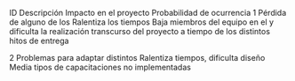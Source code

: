 
ID              Descripción                         Impacto en el proyecto                          Probabilidad de ocurrencia
1               Pérdida de alguno de los            Ralentiza los tiempos                           Baja
                miembros del equipo en el           y dificulta la realización 
                transcurso del proyecto             a tiempo de los distintos hitos de entrega

2               Problemas para adaptar distintos    Ralentiza tiempos, dificulta diseño             Media
                tipos de capacitaciones no 
                implementadas    
                
